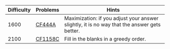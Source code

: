 | Difficulty | Problems | Hints |
| -------- | -------- | -------- |
| 1600 | [CF444A](https://codeforces.com/problemset/problem/444/A) | Maximization: if you adjust your answer slightly, it is no way that the answer gets better. |
| 2100 | [CF1158C](https://codeforces.com/problemset/problem/1158/C) | Fill in the blanks in a greedy order. |